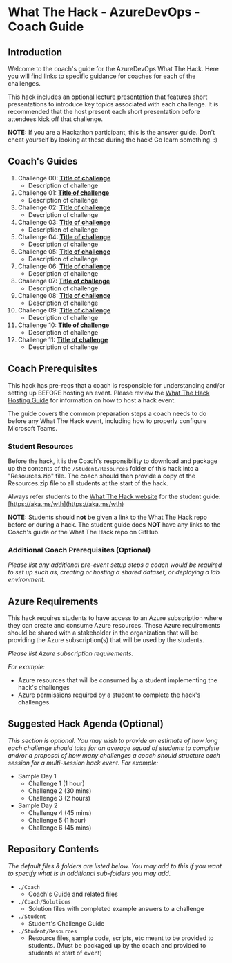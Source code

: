 # What The Hack - AzureDevOps - Coach Guide

## Introduction

Welcome to the coach's guide for the AzureDevOps What The Hack. Here you will find links to specific guidance for coaches for each of the challenges.

This hack includes an optional [lecture presentation](Lectures.pptx) that features short presentations to introduce key topics associated with each challenge. It is recommended that the host present each short presentation before attendees kick off that challenge.

**NOTE:** If you are a Hackathon participant, this is the answer guide. Don't cheat yourself by looking at these during the hack! Go learn something. :)

## Coach's Guides

1. Challenge 00: **[Title of challenge](./Solution-00.md)**
	 - Description of challenge
1. Challenge 01: **[Title of challenge](./Solution-01.md)**
	 - Description of challenge
1. Challenge 02: **[Title of challenge](./Solution-02.md)**
	 - Description of challenge
1. Challenge 03: **[Title of challenge](./Solution-03.md)**
	 - Description of challenge
1. Challenge 04: **[Title of challenge](./Solution-04.md)**
	 - Description of challenge
1. Challenge 05: **[Title of challenge](./Solution-05.md)**
	 - Description of challenge
1. Challenge 06: **[Title of challenge](./Solution-06.md)**
	 - Description of challenge
1. Challenge 07: **[Title of challenge](./Solution-07.md)**
	 - Description of challenge
1. Challenge 08: **[Title of challenge](./Solution-08.md)**
	 - Description of challenge
1. Challenge 09: **[Title of challenge](./Solution-09.md)**
	 - Description of challenge
1. Challenge 10: **[Title of challenge](./Solution-10.md)**
	 - Description of challenge
1. Challenge 11: **[Title of challenge](./Solution-11.md)**
	 - Description of challenge

## Coach Prerequisites

This hack has pre-reqs that a coach is responsible for understanding and/or setting up BEFORE hosting an event. Please review the [What The Hack Hosting Guide](https://aka.ms/wthhost) for information on how to host a hack event.

The guide covers the common preparation steps a coach needs to do before any What The Hack event, including how to properly configure Microsoft Teams.

### Student Resources

Before the hack, it is the Coach's responsibility to download and package up the contents of the `/Student/Resources` folder of this hack into a "Resources.zip" file. The coach should then provide a copy of the Resources.zip file to all students at the start of the hack.

Always refer students to the [What The Hack website](https://aka.ms/wth) for the student guide: [https://aka.ms/wth](https://aka.ms/wth)

**NOTE:** Students should **not** be given a link to the What The Hack repo before or during a hack. The student guide does **NOT** have any links to the Coach's guide or the What The Hack repo on GitHub.

### Additional Coach Prerequisites (Optional)

_Please list any additional pre-event setup steps a coach would be required to set up such as, creating or hosting a shared dataset, or deploying a lab environment._

## Azure Requirements

This hack requires students to have access to an Azure subscription where they can create and consume Azure resources. These Azure requirements should be shared with a stakeholder in the organization that will be providing the Azure subscription(s) that will be used by the students.

_Please list Azure subscription requirements._

_For example:_

- Azure resources that will be consumed by a student implementing the hack's challenges
- Azure permissions required by a student to complete the hack's challenges.

## Suggested Hack Agenda (Optional)

_This section is optional. You may wish to provide an estimate of how long each challenge should take for an average squad of students to complete and/or a proposal of how many challenges a coach should structure each session for a multi-session hack event. For example:_

- Sample Day 1
  - Challenge 1 (1 hour)
  - Challenge 2 (30 mins)
  - Challenge 3 (2 hours)
- Sample Day 2
  - Challenge 4 (45 mins)
  - Challenge 5 (1 hour)
  - Challenge 6 (45 mins)

## Repository Contents

_The default files & folders are listed below. You may add to this if you want to specify what is in additional sub-folders you may add._

- `./Coach`
  - Coach's Guide and related files
- `./Coach/Solutions`
  - Solution files with completed example answers to a challenge
- `./Student`
  - Student's Challenge Guide
- `./Student/Resources`
  - Resource files, sample code, scripts, etc meant to be provided to students. (Must be packaged up by the coach and provided to students at start of event)
